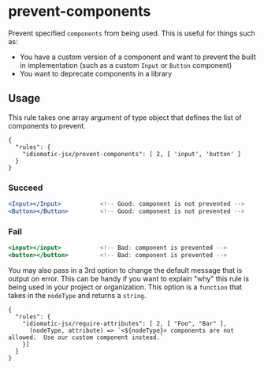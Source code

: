 # prevent-components

Prevent specified `components` from being used. This is useful for things such as:
- You have a custom version of a component and want to prevent the built in implementation (such as a custom `Input` or `Button` component)
- You want to deprecate components in a library

## Usage

This rule takes one array argument of type object that defines the list of components to prevent.

```
{
  "rules": {
    "idiomatic-jsx/prevent-components": [ 2, [ 'input', 'button' ]
  }
}
```

### Succeed
```jsx
<Input></Input>           <!-- Good: component is not prevented -->
<Button></Button>         <!-- Good: component is not prevented -->
```

### Fail

```jsx
<input></input>           <!-- Bad: component is prevented -->
<button></button>         <!-- Bad: component is prevented -->
```

You may also pass in a 3rd option to change the default message that is output on error.  This can be handy if you want to explain "why" this rule is being used in your project or organization.  This option is a `function` that takes in the `nodeType` and returns a `string`.

```
{
  "rules": {
    "idiomatic-jsx/require-attributes": [ 2, [ "Foo", "Bar" ],
      (nodeType, attribute) => `<${nodeType}> components are not allowed.  Use our custom component instead.`
    }]
  }
}
```
